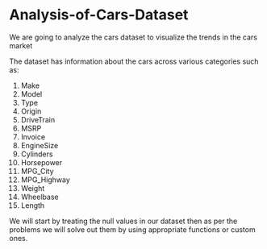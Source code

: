 # Analysis-of-Cars-Dataset
We are going to analyze the cars dataset to visualize the trends in the cars market

The dataset has information about the cars across various categories such as:
1) Make
2) Model
3) Type
4) Origin
5) DriveTrain
6) MSRP
7) Invoice
8) EngineSize
9) Cylinders
10) Horsepower
11) MPG_City
12) MPG_Highway
13) Weight
14) Wheelbase
15) Length

We will start by treating the null values in our dataset
then as per the problems we will solve out them by using appropriate functions or custom ones.